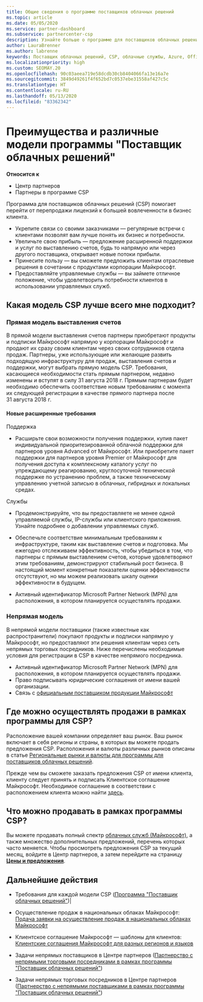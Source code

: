 ```yaml
---
title: Общие сведения о программе поставщиков облачных решений
ms.topic: article
ms.date: 05/05/2020
ms.service: partner-dashboard
ms.subservice: partnercenter-csp
description: Узнайте больше о программе для поставщиков облачных решений, а именно преимуществах и различных моделях, которые помогут в развитии вашего бизнеса за счет получения новых знаний и клиентов.
author: LauraBrenner
ms.author: labrenne
keywords: Поставщик облачных решений, CSP, облачные службы, Azure, Office 365, Dynamics, партнер CSP, продажа в CSP, прямой партнер, прямой партнер CSP, непрямой торговый посредник CSP, прямой CSP, непрямой CSP, прямая модель, непрямая модель, непрямой торговый посредник, непрямой поставщик, поставщик, дистрибьютор, программа поставщиков облачных решений
ms.localizationpriority: high
ms.custom: SEOMAY.20
ms.openlocfilehash: 90c03aeea719e58dcdb30cb8404066fa13e16a7e
ms.sourcegitcommit: 3849d49261f4f652bd7c0537ebe31558af427c5c
ms.translationtype: HT
ms.contentlocale: ru-RU
ms.lasthandoff: 05/13/2020
ms.locfileid: "83362342"
---
```

# <a name="cloud-solution-provider-program-benefits-and-different-models"></a>Преимущества и различные модели программы "Поставщик облачных решений"

**Относится к**

- Центр партнеров
- Партнеры в программе CSP

Программа для поставщиков облачных решений (CSP) помогает перейти от перепродажи лицензий к большей вовлеченности в бизнес клиента.

- Укрепите связи со своими заказчиками — регулярные встречи с клиентами позволят вам лучше понять их бизнес и потребности.
- Увеличьте свою прибыль — предложение расширенной поддержки и услуг по выставлению счетов, будь то напрямую или через другого поставщика, открывает новые потоки прибыли.  
- Принесите пользу — вы сможете предложить клиентам отраслевые решения в сочетании с продуктами корпорации Майкрософт.
- Предоставляйте управляемые службы — вы займете отличное положение, чтобы удовлетворить потребности клиентов в использовании управляемых служб. 

## <a name="which-csp-model-is-best-for-me"></a>Какая модель CSP лучше всего мне подходит?

### <a name="direct-bill-model"></a>Прямая модель выставления счетов

 В прямой модели выставления счетов партнеры приобретают продукты и подписки Майкрософт напрямую у корпорации Майкрософт и продают их сразу своим клиентам через своих сотрудников отдела продаж. Партнеры, уже использующие или желающие развить подходящую инфраструктуру для продаж, выставления счетов и поддержки, могут выбрать прямую модель CSP. Требования, касающиеся необходимости стать прямым партнером, недавно изменены и вступят в силу 31 августа 2018 г. Прямым партнерам будет необходимо обеспечить соответствие новым требованиям с момента их следующей регистрации в качестве прямого партнера после 31 августа 2018 г.

#### <a name="new-expanded-requirements"></a>Новые расширенные требования

Поддержка

- Расширьте свои возможности получения поддержки, купив пакет индивидуальной приоритезированной облачной поддержки для партнеров уровня Advanced от Майкрософт. Или приобретите пакет поддержки для партнеров уровня Premier от Майкрософт для получения доступа к комплексному каталогу услуг по упреждающему реагированию, круглосуточной технической поддержке по устранению проблем, а также техническому управлению учетной записью в облачных, гибридных и локальных средах.

Службы

- Продемонстрируйте, что вы предоставляете не менее одной управляемой службы, IP-службы или клиентского приложения. Узнайте подробнее о добавлении управляемых служб.

- Обеспечьте соответствие минимальным требованиям к инфраструктуре, таким как выставление счетов и подготовка.
Мы ежегодно отслеживаем эффективность, чтобы убедиться в том, что партнеры с прямым выставлением счетов, которые удовлетворяют этим требованиям, демонстрируют стабильный рост бизнеса. В настоящий момент конкретные показатели оценки эффективности отсутствуют, но мы можем реализовать шкалу оценки эффективности в будущем.

- Активный идентификатор Microsoft Partner Network (MPN) для расположения, в котором планируется осуществлять продажи.

### <a name="indirect-model"></a>Непрямая модель

В непрямой модели поставщики (также известные как распространители) покупают продукты и подписки напрямую у Майкрософт, но предоставляют эти решения клиентам через сеть непрямых торговых посредников. Ниже перечислены необходимые условия для регистрации в CSP в качестве непрямого посредника.

- Активный идентификатор Microsoft Partner Network (MPN) для расположения, в котором планируется осуществлять продажи.
- Право подписывать юридические соглашения от имени вашей организации.
- Связь с [официальным поставщиком продукции Майкрософт](https://partnercenter.microsoft.com/partner/find-a-provider)

## <a name="where-can-i-sell-through-the-csp-program"></a>Где можно осуществлять продажи в рамках программы для CSP?

Расположение вашей компании определяет ваш рынок. Ваш рынок включает в себя регионы и страны, в которых вы можете продать предложения CSP. Расположения и валюты различных рынков описаны в статье [Региональные рынки и валюты для программы для поставщиков облачных решений](regional-authorization-overview.md).

Прежде чем вы сможете заказать предложения CSP от имени клиента, клиенту следует принять и подписать Клиентское соглашение Майкрософт. Необходимое соглашение в соответствии с расположением клиента можно найти [здесь](agreements.md).  

## <a name="what-can-i-sell-through-the-csp-program"></a>Что можно продавать в рамках программы CSP?

Вы можете продавать полный спектр [облачных служб (Майкрософт)](https://partner.microsoft.com/cloud-solution-provider/products-and-services), а также множество дополнительных предложений, перечень которых часто меняется. Чтобы просмотреть предложения CSP за текущий месяц, войдите в Центр партнеров, а затем перейдите на страницу [**Цены и предложения**](https://partnercenter.microsoft.com/pcv/sales).

## <a name="next-steps"></a>Дальнейшие действия

- Требования для каждой модели CSP ([Программа "Поставщик облачных решений"](https://partnercenter.microsoft.com/partner/cloud-solution-provider))|

- Осуществление продаж в национальных облаках Майкрософт: [Подача заявки на осуществление продаж в национальных облаках Майкрософт](csp-national-clouds-overview.md)

- Клиентское соглашение Майкрософт — шаблоны для клиентов: [Клиентские соглашения Майкрософт для разных регионов и языков](agreements.md)

- Задачи непрямых поставщиков в Центре партнеров ([Партнерство с непрямыми торговыми посредниками в рамках программы "Поставщик облачных решений"](indirect-provider-tasks-in-partner-center.md))

- Задачи непрямых торговых посредников в Центре партнеров ([Партнерство с непрямыми поставщиками в рамках программы "Поставщик облачных решений"](indirect-reseller-tasks-in-partner-center.md))

